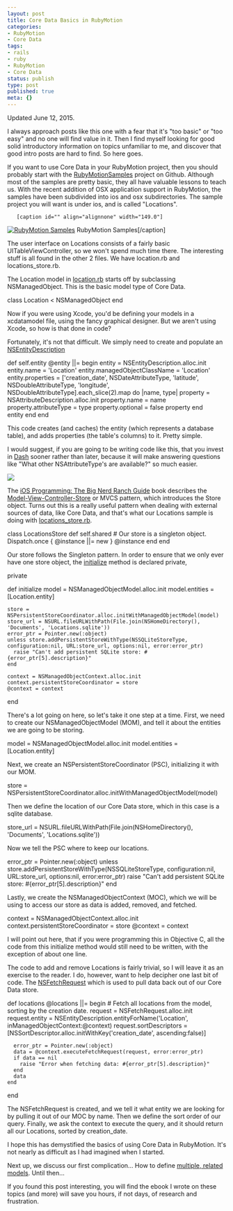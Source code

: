 ```yaml
---
layout: post
title: Core Data Basics in RubyMotion
categories:
- RubyMotion
- Core Data
tags:
- rails
- ruby
- RubyMotion
- Core Data
status: publish
type: post
published: true
meta: {}
---
```


Updated June 12, 2015.


I always approach posts like this one with a fear that it's "too basic" or "too easy" and no one will find value in it. Then I find myself looking for good solid introductory information on topics unfamiliar to me, and discover that good intro posts are hard to find. So here goes.


If you want to use Core Data in your RubyMotion project, then you should probably start with the 
[RubyMotionSamples](https://github.com/HipByte/RubyMotionSamples) project on Github. Although most of the samples are pretty basic, they all have valuable lessons to teach us. With the recent addition of OSX application support in RubyMotion, the samples have been subdivided into ios and osx subdirectories. The sample project you will want is under ios, and is called "Locations".
  
       [caption id="" align="alignnone" width="149.0"]
[![RubyMotion Samples](/squarespace_images/static_50d2902fe4b0959a0871a12c_50d29312e4b04687d9db341b_5571d3cbe4b0d635f261b537_1433523148015__img.png_)](http://rubymotion.com) RubyMotion Samples[/caption] 
  


The user interface on Locations consists of a fairly basic 
UITableViewController, so we won't spend much time there. The interesting stuff is all found in the other 2 files. We have location.rb and locations_store.rb.


The Location model in 
[location.rb](https://github.com/HipByte/RubyMotionSamples/blob/master/ios/Locations/app/location.rb#L1) starts off by subclassing 
NSManagedObject. This is the basic model type of Core Data.


class Location < NSManagedObject
end


Now if you were using Xcode, you'd be defining your models in a xcdatamodel file, using the fancy graphical designer. But we aren't using Xcode, so how is that done in code?


Fortunately, it's not that difficult. We simply need to create and populate an 
[NSEntityDescription](https://github.com/HipByte/RubyMotionSamples/blob/master/ios/Locations/app/location.rb#L5)


def self.entity
    @entity ||= begin
      entity = NSEntityDescription.alloc.init
      entity.name = 'Location'
      entity.managedObjectClassName = 'Location'
      entity.properties = 
        ['creation_date', NSDateAttributeType,
         'latitude', NSDoubleAttributeType,
         'longitude', NSDoubleAttributeType].each_slice(2).map do |name, type|
            property = NSAttributeDescription.alloc.init
            property.name = name
            property.attributeType = type
            property.optional = false
            property
          end          
      entity
    end
  end


This code creates (and caches) the entity (which represents a database table), and adds properties (the table's columns) to it. Pretty simple.


I would suggest, if you are going to be writing code like this, that you invest in 
[Dash](https://github.com/HipByte/RubyMotionSamples/blob/master/ios/Locations/app/location.rb#L5) sooner rather than later, because it will make answering questions like "What other 
NSAttributeType's are available?" so much easier.
  
      
[![](/squarespace_images/static_50d2902fe4b0959a0871a12c_50d29312e4b04687d9db341b_5571d61de4b019f4b6c477b3_1433523742623__img.png_)](https://kapeli.com/dash)
  


The 
[iOS Programming: The Big Nerd Ranch Guide](http://www.amazon.ca/gp/product/0321942051/ref=as_li_ss_tl?ie=UTF8&camp=15121&creative=390961&creativeASIN=0321942051&linkCode=as2&tag=twg0f-20) book describes the 
[Model-View-Controller-Store](http://my.safaribooksonline.com/book/programming/mobile/9780132978767/28dot-model-view-controller-store/idp9443648) or MVCS pattern, which introduces the Store object. Turns out this is a really useful pattern when dealing with external sources of data, like Core Data, and that's what our Locations sample is doing with 
[locations_store.rb](http://kapeli.com/dash).


class LocationsStore
  def self.shared
    # Our store is a singleton object.
    Dispatch.once { @instance ||= new }
    @instance
  end
end


Our store follows the Singleton pattern. In order to ensure that we only ever have one store object, the 
[initialize](https://github.com/HipByte/RubyMotionSamples/blob/master/ios/Locations/app/locations_store.rb#L38) method is declared private,


private

  def initialize
    model = NSManagedObjectModel.alloc.init
    model.entities = [Location.entity]

    store = NSPersistentStoreCoordinator.alloc.initWithManagedObjectModel(model)
    store_url = NSURL.fileURLWithPath(File.join(NSHomeDirectory(), 'Documents', 'Locations.sqlite'))
    error_ptr = Pointer.new(:object)
    unless store.addPersistentStoreWithType(NSSQLiteStoreType, configuration:nil, URL:store_url, options:nil, error:error_ptr)
      raise "Can't add persistent SQLite store: #{error_ptr[5].description}"
    end

    context = NSManagedObjectContext.alloc.init
    context.persistentStoreCoordinator = store
    @context = context
  end


There's a lot going on here, so let's take it one step at a time. First, we need to create our 
NSManagedObjectModel (MOM), and tell it about the entities we are going to be storing.


model = NSManagedObjectModel.alloc.init
model.entities = [Location.entity]


Next, we create an 
NSPersistentStoreCoordinator (PSC), initializing it with our MOM.


store = NSPersistentStoreCoordinator.alloc.initWithManagedObjectModel(model)


Then we define the location of our Core Data store, which in this case is a sqlite database.


store_url = NSURL.fileURLWithPath(File.join(NSHomeDirectory(), 'Documents', 'Locations.sqlite'))


Now we tell the PSC where to keep our locations.


error_ptr = Pointer.new(:object)
unless store.addPersistentStoreWithType(NSSQLiteStoreType, configuration:nil, URL:store_url, options:nil, error:error_ptr)
  raise "Can't add persistent SQLite store: #{error_ptr[5].description}"
end


Lastly, we create the 
NSManagedObjectContext (MOC), which we will be using to access our store as data is added, removed, and fetched.


context = NSManagedObjectContext.alloc.init
context.persistentStoreCoordinator = store
@context = context


I will point out here, that if you were programming this in Objective C, all the code from this initialize method would still need to be written, with the exception of about one line.


The code to add and remove Locations is fairly trivial, so I will leave it as an exercise to the reader. I do, however, want to help decipher one last bit of code. The 
[NSFetchRequest](https://github.com/HipByte/RubyMotionSamples/blob/master/ios/Locations/app/locations_store.rb#L11) which is used to pull data back out of our Core Data store.


def locations
    @locations ||= begin
      # Fetch all locations from the model, sorting by the creation date.
      request = NSFetchRequest.alloc.init
      request.entity = NSEntityDescription.entityForName('Location', inManagedObjectContext:@context)
      request.sortDescriptors = [NSSortDescriptor.alloc.initWithKey('creation_date', ascending:false)] 

      error_ptr = Pointer.new(:object)
      data = @context.executeFetchRequest(request, error:error_ptr)
      if data == nil
        raise "Error when fetching data: #{error_ptr[5].description}"
      end
      data
    end
  end


The 
NSFetchRequest is created, and we tell it what entity we are looking for by pulling it out of our MOC by name. Then we define the sort order of our query. Finally, we ask the context to execute the query, and it should return all our Locations, sorted by 
creation_date.


I hope this has demystified the basics of using Core Data in RubyMotion. It's not nearly as difficult as I had imagined when I started.


Next up, we discuss our first complication… How to define 
[multiple, related models](http://www.wndx.com/blog/core-data-relationships-in-rubymotion). Until then…


If you found this post interesting, you will find the ebook I wrote on these topics (and more) will save you hours, if not days, of research and frustration.
